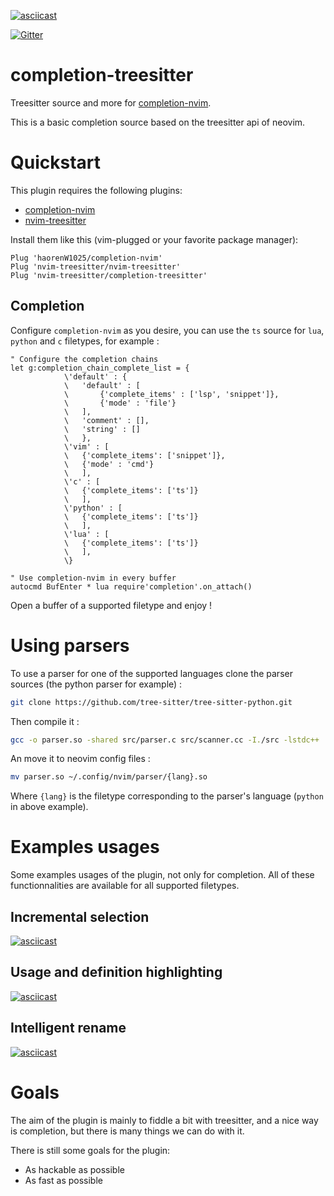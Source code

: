 [![asciicast](https://asciinema.org/a/318046.svg)](https://asciinema.org/a/318046)

[![Gitter](https://badges.gitter.im/completion-nvim/community.svg)](https://gitter.im/completion-nvim/community?utm_source=badge&utm_medium=badge&utm_campaign=pr-badge)
# completion-treesitter
Treesitter source and more for [completion-nvim](https://github.com/haorenW1025/completion-nvim).

This is a basic completion source based on the treesitter api of neovim.

# Quickstart

This plugin requires the following plugins:

- [completion-nvim](https://github.com/haorenW1025/completion-nvim)
- [nvim-treesitter](https://github.com/nvim-treesitter/nvim-treesitter)

Install them like this (vim-plugged or your favorite package manager):
```vim
Plug 'haorenW1025/completion-nvim'
Plug 'nvim-treesitter/nvim-treesitter'
Plug 'nvim-treesitter/completion-treesitter'
```

## Completion
Configure `completion-nvim` as you desire, you can use the `ts` source for `lua`, `python` and `c` filetypes, for example :
```vim
" Configure the completion chains
let g:completion_chain_complete_list = {
			\'default' : {
			\	'default' : [
			\		{'complete_items' : ['lsp', 'snippet']},
			\		{'mode' : 'file'}
			\	],
			\	'comment' : [],
			\	'string' : []
			\	},
			\'vim' : [
			\	{'complete_items': ['snippet']},
			\	{'mode' : 'cmd'}
			\	],
			\'c' : [
			\	{'complete_items': ['ts']}
			\	],
			\'python' : [
			\	{'complete_items': ['ts']}
			\	],
			\'lua' : [
			\	{'complete_items': ['ts']}
			\	],
			\}

" Use completion-nvim in every buffer
autocmd BufEnter * lua require'completion'.on_attach()
```

Open a buffer of a supported filetype and enjoy !

# Using parsers

To use a parser for one of the supported languages clone the parser sources (the python parser for example) :
```sh
git clone https://github.com/tree-sitter/tree-sitter-python.git
```

Then compile it :
```sh
gcc -o parser.so -shared src/parser.c src/scanner.cc -I./src -lstdc++
```

An move it to neovim config files :

```sh
mv parser.so ~/.config/nvim/parser/{lang}.so
```

Where `{lang}` is the filetype corresponding to the parser's language (`python` in above example).

# Examples usages

Some examples usages of the plugin, not only for completion.
All of these functionnalities are available for all supported filetypes.

## Incremental selection
[![asciicast](https://asciinema.org/a/317904.svg)](https://asciinema.org/a/317904)

## Usage and definition highlighting

[![asciicast](https://asciinema.org/a/318049.svg)](https://asciinema.org/a/318049)

## Intelligent rename

[![asciicast](https://asciinema.org/a/318061.svg)](https://asciinema.org/a/318061)

# Goals
The aim of the plugin is mainly to fiddle a bit with treesitter, and a nice way is completion, but there is many things we can do with it.

There is still some goals for the plugin:
  - As hackable as possible
  - As fast as possible
